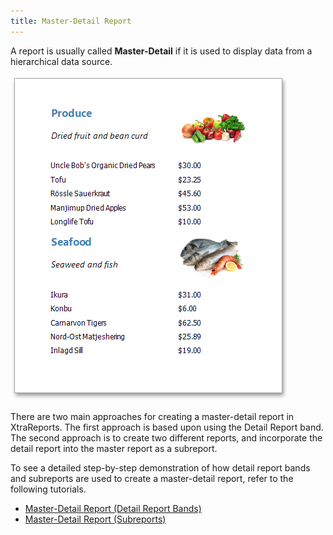 ```yaml
---
title: Master-Detail Report
---
```

A report is usually called **Master-Detail** if it is used to display data from a hierarchical data source.
 

![eud-subreports-10](../../../images/Img120292.png)

There are two main approaches for creating a master-detail report in XtraReports. The first approach is based upon using the Detail Report band. The second approach is to create two different reports, and incorporate the detail report into the master report as a subreport.

To see a detailed step-by-step demonstration of how detail report bands and subreports are used to create a master-detail report, refer to the following tutorials.
* [Master-Detail Report (Detail Report Bands)](../../../../interface-elements-for-web/articles/report-designer/report-types/master-detail-report-(detail-report-bands).md)
* [Master-Detail Report (Subreports)](../../../../interface-elements-for-web/articles/report-designer/report-types/master-detail-report-(subreports).md)